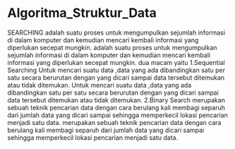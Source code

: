 # Algoritma_Struktur_Data
SEARCHING
adalah suatu proses untuk mengumpulkan sejumlah informasi di dalam komputer dan kemudian mencari kembali informasi yang diperlukan secepat mungkin.
adalah suatu proses untuk mengumpulkan sejumlah informasi di dalam komputer 
dan kemudian mencari kembali informasi yang diperlukan secepat mungkin.
dua macam yaitu
1.Sequential Searching
Untuk mencari suatu data ,data yang ada dibandingkan satu per satu secara berurutan dengan yang dicari sampai data tersebut ditemukan atau tidak ditemukan.
Untuk mencari suatu data ,data yang ada dibandingkan satu per satu secara 
berurutan dengan yang dicari sampai data tersebut ditemukan atau tidak ditemukan.
2.Binary Search 
merupakan sebuah teknik pencarian data dengan cara berulang kali membagi separuh dari jumlah data yang dicari sampai sehingga memperkecil lokasi pencarian menjadi satu data.
merupakan sebuah teknik pencarian data dengan cara berulang kali membagi separuh
dari jumlah data yang dicari sampai sehingga memperkecil lokasi pencarian menjadi 
satu data.
